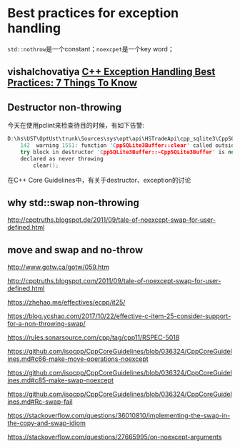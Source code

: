 # Best practices for exception handling



`std::nothrow`是一个constant；`noexcpet`是一个key word；

## vishalchovatiya [C++ Exception Handling Best Practices: 7 Things To Know](http://www.vishalchovatiya.com/7-best-practices-for-exception-handling-in-cpp-with-example/)







## Destructor non-throwing

今天在使用pclint来检查待目的时候，有如下告警:

```c++
D:\hs\UST\OptUst\trunk\Sources\sys\opt\api\HSTradeApi\cpp_sqlite3\CppSQLite3.cpp  
    142  warning 1551: function 'CppSQLite3Buffer::clear' called outside of a 
    try block in destructor 'CppSQLite3Buffer::~CppSQLite3Buffer' is not 
    declared as never throwing
        clear();
```

在C++ Core Guidelines中，有关于destructor、exception的讨论

## why std::swap non-throwing



http://cpptruths.blogspot.de/2011/09/tale-of-noexcept-swap-for-user-defined.html



## move and swap and no-throw

http://www.gotw.ca/gotw/059.htm

http://cpptruths.blogspot.com/2011/09/tale-of-noexcept-swap-for-user-defined.html

https://zhehao.me/effectives/ecpp/it25/

https://blog.ycshao.com/2017/10/22/effective-c-item-25-consider-support-for-a-non-throwing-swap/

https://rules.sonarsource.com/cpp/tag/cpp11/RSPEC-5018



https://github.com/isocpp/CppCoreGuidelines/blob/036324/CppCoreGuidelines.md#c66-make-move-operations-noexcept

https://github.com/isocpp/CppCoreGuidelines/blob/036324/CppCoreGuidelines.md#c85-make-swap-noexcept

https://github.com/isocpp/CppCoreGuidelines/blob/036324/CppCoreGuidelines.md#Rc-swap-fail



https://stackoverflow.com/questions/36010810/implementing-the-swap-in-the-copy-and-swap-idiom



https://stackoverflow.com/questions/27665995/on-noexcept-arguments